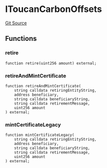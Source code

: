# IToucanCarbonOffsets
[Git Source](https://github.com/KlimaDAO/klimadao-solidity/blob/d2235caa445c673ffcb1a4a1d8c97c8c3cba5198/src/retirement_v1/interfaces/IToucanCarbonOffsets.sol)


## Functions
### retire


```solidity
function retire(uint256 amount) external;
```

### retireAndMintCertificate


```solidity
function retireAndMintCertificate(
    string calldata retiringEntityString,
    address beneficiary,
    string calldata beneficiaryString,
    string calldata retirementMessage,
    uint256 amount
) external;
```

### mintCertificateLegacy


```solidity
function mintCertificateLegacy(
    string calldata retiringEntityString,
    address beneficiary,
    string calldata beneficiaryString,
    string calldata retirementMessage,
    uint256 amount
) external;
```

